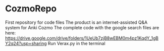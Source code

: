 # CozmoRepo
First repository for code files
The product is an internet-assisted Q&A system for Anki Cozmo
The complete code with the google search files are here: https://drive.google.com/drive/folders/1UeUb7zjB8wEBM0m4pz1KqdY_1gBY2q24?usp=sharing
Run Verax.py in the terminal
